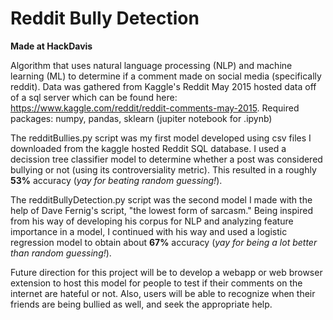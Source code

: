 # Reddit Bully Detection
__Made at HackDavis__

Algorithm that uses natural language processing (NLP) and machine learning (ML) to 
determine if a comment made on social media (specifically reddit).
Data was gathered from Kaggle's Reddit May 2015 hosted data off of a sql server which 
can be found here: https://www.kaggle.com/reddit/reddit-comments-may-2015.
Required packages: numpy, pandas, sklearn (jupiter notebook for .ipynb)

The redditBullies.py script was my first model developed using csv files I downloaded from the kaggle
hosted Reddit SQL database.  I used a decission tree classifier model to determine whether a post was
considered bullying or not (using its controversiality metric).  This resulted in a roughly __53%__ accuracy
(*yay for beating random guessing!*).

The redditBullyDetection.py script was the second model I made with the help of Dave Fernig's script, 
"the lowest form of sarcasm."  Being inspired from his way of developing his corpus for NLP and 
analyzing feature importance in a model, I continued with his way and used a logistic regression
model to obtain about __67%__ accuracy (*yay for being a lot better than random guessing!*).

Future direction for this project will be to develop a webapp or web browser extension to host this model
for people to test if their comments on the internet are hateful or not.  Also, users will be able to
recognize when their friends are being bullied as well, and seek the appropriate help.
